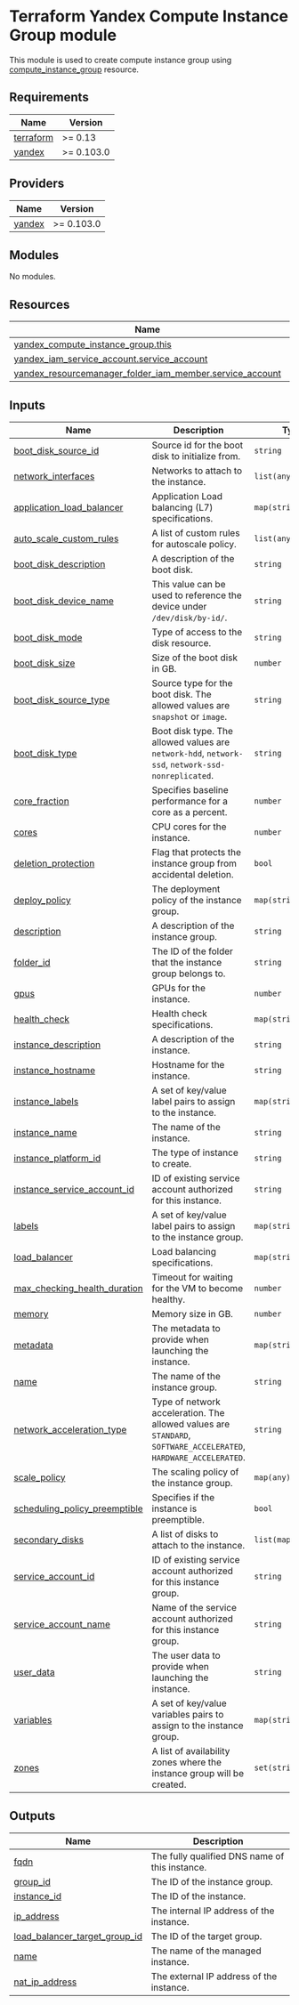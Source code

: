 # Terraform Yandex Compute Instance Group module

This module is used to create compute instance group using [compute_instance_group](https://registry.terraform.io/providers/yandex-cloud/yandex/latest/docs/resources/compute_instance_group) resource.

<!-- BEGINNING OF PRE-COMMIT-TERRAFORM DOCS HOOK -->
## Requirements

| Name | Version |
|------|---------|
| <a name="requirement_terraform"></a> [terraform](#requirement\_terraform) | >= 0.13 |
| <a name="requirement_yandex"></a> [yandex](#requirement\_yandex) | >= 0.103.0 |

## Providers

| Name | Version |
|------|---------|
| <a name="provider_yandex"></a> [yandex](#provider\_yandex) | >= 0.103.0 |

## Modules

No modules.

## Resources

| Name | Type |
|------|------|
| [yandex_compute_instance_group.this](https://registry.terraform.io/providers/yandex-cloud/yandex/latest/docs/resources/compute_instance_group) | resource |
| [yandex_iam_service_account.service_account](https://registry.terraform.io/providers/yandex-cloud/yandex/latest/docs/resources/iam_service_account) | resource |
| [yandex_resourcemanager_folder_iam_member.service_account](https://registry.terraform.io/providers/yandex-cloud/yandex/latest/docs/resources/resourcemanager_folder_iam_member) | resource |

## Inputs

| Name | Description | Type | Default | Required |
|------|-------------|------|---------|:--------:|
| <a name="input_boot_disk_source_id"></a> [boot\_disk\_source\_id](#input\_boot\_disk\_source\_id) | Source id for the boot disk to initialize from. | `string` | n/a | yes |
| <a name="input_network_interfaces"></a> [network\_interfaces](#input\_network\_interfaces) | Networks to attach to the instance. | `list(any)` | n/a | yes |
| <a name="input_application_load_balancer"></a> [application\_load\_balancer](#input\_application\_load\_balancer) | Application Load balancing (L7) specifications. | `map(string)` | `null` | no |
| <a name="input_auto_scale_custom_rules"></a> [auto\_scale\_custom\_rules](#input\_auto\_scale\_custom\_rules) | A list of custom rules for autoscale policy. | `list(any)` | `[]` | no |
| <a name="input_boot_disk_description"></a> [boot\_disk\_description](#input\_boot\_disk\_description) | A description of the boot disk. | `string` | `null` | no |
| <a name="input_boot_disk_device_name"></a> [boot\_disk\_device\_name](#input\_boot\_disk\_device\_name) | This value can be used to reference the device under `/dev/disk/by-id/`. | `string` | `null` | no |
| <a name="input_boot_disk_mode"></a> [boot\_disk\_mode](#input\_boot\_disk\_mode) | Type of access to the disk resource. | `string` | `null` | no |
| <a name="input_boot_disk_size"></a> [boot\_disk\_size](#input\_boot\_disk\_size) | Size of the boot disk in GB. | `number` | `null` | no |
| <a name="input_boot_disk_source_type"></a> [boot\_disk\_source\_type](#input\_boot\_disk\_source\_type) | Source type for the boot disk. The allowed values are `snapshot` or `image`. | `string` | `"image"` | no |
| <a name="input_boot_disk_type"></a> [boot\_disk\_type](#input\_boot\_disk\_type) | Boot disk type. The allowed values are `network-hdd`, `network-ssd`, `network-ssd-nonreplicated`. | `string` | `null` | no |
| <a name="input_core_fraction"></a> [core\_fraction](#input\_core\_fraction) | Specifies baseline performance for a core as a percent. | `number` | `100` | no |
| <a name="input_cores"></a> [cores](#input\_cores) | CPU cores for the instance. | `number` | `2` | no |
| <a name="input_deletion_protection"></a> [deletion\_protection](#input\_deletion\_protection) | Flag that protects the instance group from accidental deletion. | `bool` | `false` | no |
| <a name="input_deploy_policy"></a> [deploy\_policy](#input\_deploy\_policy) | The deployment policy of the instance group. | `map(string)` | `{}` | no |
| <a name="input_description"></a> [description](#input\_description) | A description of the instance group. | `string` | `null` | no |
| <a name="input_folder_id"></a> [folder\_id](#input\_folder\_id) | The ID of the folder that the instance group belongs to. | `string` | `null` | no |
| <a name="input_gpus"></a> [gpus](#input\_gpus) | GPUs for the instance. | `number` | `null` | no |
| <a name="input_health_check"></a> [health\_check](#input\_health\_check) | Health check specifications. | `map(string)` | `null` | no |
| <a name="input_instance_description"></a> [instance\_description](#input\_instance\_description) | A description of the instance. | `string` | `null` | no |
| <a name="input_instance_hostname"></a> [instance\_hostname](#input\_instance\_hostname) | Hostname for the instance. | `string` | `null` | no |
| <a name="input_instance_labels"></a> [instance\_labels](#input\_instance\_labels) | A set of key/value label pairs to assign to the instance. | `map(string)` | `{}` | no |
| <a name="input_instance_name"></a> [instance\_name](#input\_instance\_name) | The name of the instance. | `string` | `null` | no |
| <a name="input_instance_platform_id"></a> [instance\_platform\_id](#input\_instance\_platform\_id) | The type of instance to create. | `string` | `"standard-v3"` | no |
| <a name="input_instance_service_account_id"></a> [instance\_service\_account\_id](#input\_instance\_service\_account\_id) | ID of existing service account authorized for this instance. | `string` | `null` | no |
| <a name="input_labels"></a> [labels](#input\_labels) | A set of key/value label pairs to assign to the instance group. | `map(string)` | `{}` | no |
| <a name="input_load_balancer"></a> [load\_balancer](#input\_load\_balancer) | Load balancing specifications. | `map(string)` | `null` | no |
| <a name="input_max_checking_health_duration"></a> [max\_checking\_health\_duration](#input\_max\_checking\_health\_duration) | Timeout for waiting for the VM to become healthy. | `number` | `null` | no |
| <a name="input_memory"></a> [memory](#input\_memory) | Memory size in GB. | `number` | `2` | no |
| <a name="input_metadata"></a> [metadata](#input\_metadata) | The metadata to provide when launching the instance. | `map(string)` | `{}` | no |
| <a name="input_name"></a> [name](#input\_name) | The name of the instance group. | `string` | `null` | no |
| <a name="input_network_acceleration_type"></a> [network\_acceleration\_type](#input\_network\_acceleration\_type) | Type of network acceleration. The allowed values are `STANDARD`, `SOFTWARE_ACCELERATED`, `HARDWARE_ACCELERATED`. | `string` | `"STANDARD"` | no |
| <a name="input_scale_policy"></a> [scale\_policy](#input\_scale\_policy) | The scaling policy of the instance group. | `map(any)` | `{}` | no |
| <a name="input_scheduling_policy_preemptible"></a> [scheduling\_policy\_preemptible](#input\_scheduling\_policy\_preemptible) | Specifies if the instance is preemptible. | `bool` | `false` | no |
| <a name="input_secondary_disks"></a> [secondary\_disks](#input\_secondary\_disks) | A list of disks to attach to the instance. | `list(map(string))` | `[]` | no |
| <a name="input_service_account_id"></a> [service\_account\_id](#input\_service\_account\_id) | ID of existing service account authorized for this instance group. | `string` | `null` | no |
| <a name="input_service_account_name"></a> [service\_account\_name](#input\_service\_account\_name) | Name of the service account authorized for this instance group. | `string` | `null` | no |
| <a name="input_user_data"></a> [user\_data](#input\_user\_data) | The user data to provide when launching the instance. | `string` | `null` | no |
| <a name="input_variables"></a> [variables](#input\_variables) | A set of key/value variables pairs to assign to the instance group. | `map(string)` | `{}` | no |
| <a name="input_zones"></a> [zones](#input\_zones) | A list of availability zones where the instance group will be created. | `set(string)` | `null` | no |

## Outputs

| Name | Description |
|------|-------------|
| <a name="output_fqdn"></a> [fqdn](#output\_fqdn) | The fully qualified DNS name of this instance. |
| <a name="output_group_id"></a> [group\_id](#output\_group\_id) | The ID of the instance group. |
| <a name="output_instance_id"></a> [instance\_id](#output\_instance\_id) | The ID of the instance. |
| <a name="output_ip_address"></a> [ip\_address](#output\_ip\_address) | The internal IP address of the instance. |
| <a name="output_load_balancer_target_group_id"></a> [load\_balancer\_target\_group\_id](#output\_load\_balancer\_target\_group\_id) | The ID of the target group. |
| <a name="output_name"></a> [name](#output\_name) | The name of the managed instance. |
| <a name="output_nat_ip_address"></a> [nat\_ip\_address](#output\_nat\_ip\_address) | The external IP address of the instance. |
<!-- END OF PRE-COMMIT-TERRAFORM DOCS HOOK -->
